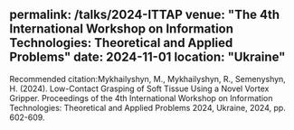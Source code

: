 permalink: /talks/2024-ITTAP
venue: "The 4th International Workshop on Information Technologies: Theoretical and Applied Problems"
date: 2024-11-01
location: "Ukraine"
---
Recommended citation:Мykhailyshyn, M., Mykhailyshyn, R., Semenyshyn, H. (2024). Low-Contact Grasping of Soft Tissue Using a Novel Vortex Gripper. Proceedings of the 4th International Workshop on Information Technologies: Theoretical and Applied Problems 2024, Ukraine, 2024, pp. 602-609.